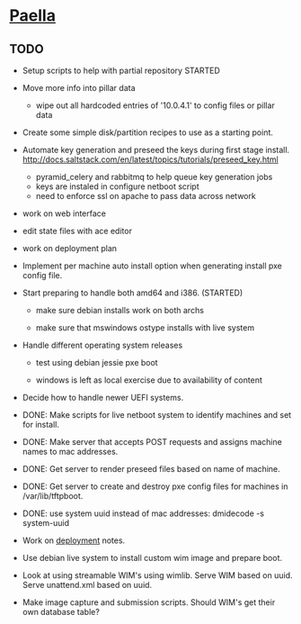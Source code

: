 # [Paella](#)

## TODO

- Setup scripts to help with partial repository STARTED

- Move more info into pillar data

  - wipe out all hardcoded entries of '10.0.4.1' to config files or pillar data

- Create some simple disk/partition recipes to use as a starting 
  point.
  
- Automate key generation and preseed the keys during first stage 
  install.
  http://docs.saltstack.com/en/latest/topics/tutorials/preseed_key.html
  - pyramid_celery and rabbitmq to help queue key generation jobs
  - keys are instaled in configure netboot script
  - need to enforce ssl on apache to pass data across network
  

- work on web interface

- edit state files with ace editor



- work on deployment plan

- Implement per machine auto install option when generating install pxe 
  config file.

- Start preparing to handle both amd64 and i386. (STARTED)

	- make sure debian installs work on both archs
	
	- make sure that mswindows ostype installs with live system
	

- Handle different operating system releases

	- test using debian jessie pxe boot
	
	- windows is left as local exercise due to availability of content
	

- Decide how to handle newer UEFI systems.

- DONE: Make scripts for live netboot system to identify machines and set
  for install.
  
- DONE: Make server that accepts POST requests and assigns machine names 
  to mac addresses.
  
- DONE: Get server to render preseed files based on name of machine.

- DONE: Get server to create and destroy pxe config files for machines in 
  /var/lib/tftpboot.

- DONE: use system uuid instead of mac addresses: dmidecode -s system-uuid

- Work on [deployment](#pages/deployment) notes.

- Use debian live system to install custom wim image and prepare boot.

- Look at using streamable WIM's using wimlib.  Serve WIM based on 
  uuid.  Serve unattend.xml based on uuid.
  
- Make image capture and submission scripts. Should WIM's get their 
  own database table?
  

  
